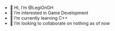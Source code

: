 - 👋 Hi, I’m @LegiOnGH
- 👀 I’m interested in Game Development 
- 🌱 I’m currently learning C++
- 💞️ I’m looking to collaborate on nothing as of now

<!---
LegiOnGH/LegiOnGH is a ✨ special ✨ repository because its `README.md` (this file) appears on your GitHub profile.
You can click the Preview link to take a look at your changes.
--->
